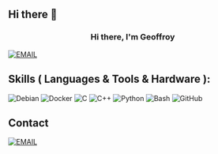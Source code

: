 ## Hi there 👋

<h3 align="center"> Hi there, I'm Geoffroy </h3>

[![EMAIL](https://img.shields.io/badge/EMAIL-%23D14836.svg?style=for-the-badge&logo=gmail&logoColor=white)](mailto:geoffroy-.stanger-@epitech.eu)

## Skills ( Languages & Tools & Hardware ):
![Debian](https://img.shields.io/badge/Debian-D70A53?style=for-the-badge&logo=debian&logoColor=white)
![Docker](https://img.shields.io/badge/docker-%230db7ed.svg?style=for-the-badge&logo=docker&logoColor=white)
![C](https://img.shields.io/badge/c-%2300599C.svg?style=for-the-badge&logo=c&logoColor=white)
![C++](https://img.shields.io/badge/c++-%2300599C.svg?style=for-the-badge&logo=c%2B%2B&logoColor=white)
![Python](https://img.shields.io/badge/python-3670A0?style=for-the-badge&logo=python&logoColor=ffdd54)
![Bash](https://img.shields.io/badge/bash-%23121011.svg?style=for-the-badge&logo=gnu-bash&logoColor=white)
![GitHub](https://img.shields.io/badge/github-%23121011.svg?style=for-the-badge&logo=github&logoColor=white)

## Contact

[![EMAIL](https://img.shields.io/badge/EMAIL-%23D14836.svg?style=for-the-badge&logo=gmail&logoColor=white)](mailto:geoffroy-.stanger-@epitech.eu)
